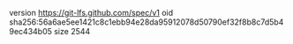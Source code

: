 version https://git-lfs.github.com/spec/v1
oid sha256:56a6ae5ee1421c8c1ebb94e28da95912078d50790ef32f8b8c7d5b49ec434b05
size 2544
